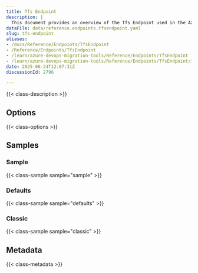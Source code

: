 ```yaml
---
title: Tfs Endpoint
description: |
  This document provides an overview of the Tfs Endpoint used in the Azure DevOps Migration Tools, including its configuration and usage.
dataFile: data/reference.endpoints.tfsendpoint.yaml
slug: tfs-endpoint
aliases:
- /docs/Reference/Endpoints/TfsEndpoint
- /Reference/Endpoints/TfsEndpoint
- /learn/azure-devops-migration-tools/Reference/Endpoints/TfsEndpoint
- /learn/azure-devops-migration-tools/Reference/Endpoints/TfsEndpoint/index.md
date: 2025-06-24T12:07:31Z
discussionId: 2796

---
```

{{< class-description >}}

## Options

{{< class-options >}}

## Samples

### Sample

{{< class-sample sample="sample" >}}

### Defaults

{{< class-sample sample="defaults" >}}

### Classic

{{< class-sample sample="classic" >}}

## Metadata

{{< class-metadata >}}

